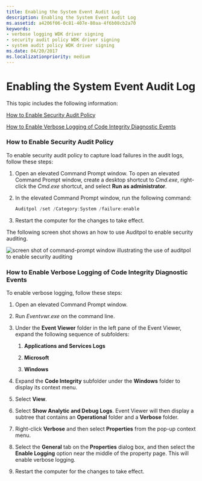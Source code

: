 ```yaml
---
title: Enabling the System Event Audit Log
description: Enabling the System Event Audit Log
ms.assetid: a4206f06-0c81-407e-80aa-4f6b08cb2a70
keywords:
- verbose logging WDK driver signing
- security audit policy WDK driver signing
- system audit policy WDK driver signing
ms.date: 04/20/2017
ms.localizationpriority: medium
---
```


# Enabling the System Event Audit Log


This topic includes the following information:

[How to Enable Security Audit Policy](#how-to-enable-security-audit-policy)

[How to Enable Verbose Logging of Code Integrity Diagnostic Events](#how-to-enable-verbose-logging-of-code-integrity-diagnostic-events)

### <a href="" id="how-to-enable-security-audit-policy"></a> How to Enable Security Audit Policy

To enable security audit policy to capture load failures in the audit logs, follow these steps:

1.  Open an elevated Command Prompt window. To open an elevated Command Prompt window, create a desktop shortcut to *Cmd.exe*, right-click the *Cmd.exe* shortcut, and select **Run as administrator**.

2.  In the elevated Command Prompt window, run the following command:

    ```cpp
    Auditpol /set /Category:System /failure:enable
    ```

3.  Restart the computer for the changes to take effect.

The following screen shot shows an how to use Auditpol to enable security auditing.

![screen shot of command-prompt window illustrating the use of auditpol to enable security auditing](images/driver-signing-enable-auditpol.png)

### <a href="" id="how-to-enable-verbose-logging-of-code-integrity-diagnostic-events"></a> How to Enable Verbose Logging of Code Integrity Diagnostic Events

To enable verbose logging, follow these steps:

1.  Open an elevated Command Prompt window.

2.  Run *Eventvwr.exe* on the command line.

3.  Under the **Event Viewer** folder in the left pane of the Event Viewer, expand the following sequence of subfolders:

    1.  **Applications and Services Logs**

    2.  **Microsoft**

    3.  **Windows**

4.  Expand the **Code Integrity** subfolder under the **Windows** folder to display its context menu.

5.  Select **View**.

6.  Select **Show Analytic and Debug Logs**. Event Viewer will then display a subtree that contains an **Operational** folder and a **Verbose** folder.

7.  Right-click **Verbose** and then select **Properties** from the pop-up context menu.

8.  Select the **General** tab on the **Properties** dialog box, and then select the **Enable Logging** option near the middle of the property page. This will enable verbose logging.

9.  Restart the computer for the changes to take effect.

 

 





